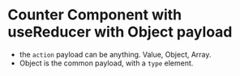 # Counter Component with useReducer with Object payload

- the `action` payload can be anything.  Value, Object, Array.
- Object is the common payload, with a `type` element.
